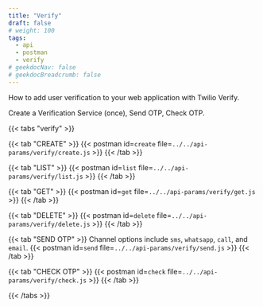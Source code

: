```yaml
---
title: "Verify"
draft: false
# weight: 100
tags:
  - api
  - postman
  - verify
# geekdocNav: false
# geekdocBreadcrumb: false
---
```


How to add user verification to your web application with Twilio Verify.

Create a Verification Service (once), Send OTP, Check OTP.

{{< tabs "verify" >}}

{{< tab "CREATE" >}}
{{< postman id=`create` file=`../../api-params/verify/create.js` >}}
{{< /tab >}}

{{< tab "LIST" >}}
{{< postman id=`list` file=`../../api-params/verify/list.js` >}}
{{< /tab >}}

{{< tab "GET" >}}
{{< postman id=`get` file=`../../api-params/verify/get.js` >}}
{{< /tab >}}

{{< tab "DELETE" >}}
{{< postman id=`delete` file=`../../api-params/verify/delete.js` >}}
{{< /tab >}}

{{< tab "SEND OTP" >}}
Channel options include `sms`, `whatsapp`, `call`, and `email`.
{{< postman id=`send` file=`../../api-params/verify/send.js` >}}
{{< /tab >}}

{{< tab "CHECK OTP" >}}
{{< postman id=`check` file=`../../api-params/verify/check.js` >}}
{{< /tab >}}

{{< /tabs >}}
